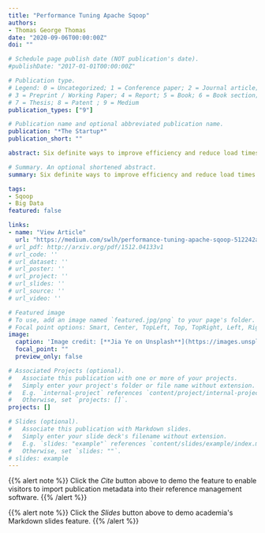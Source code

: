 ```yaml
---
title: "Performance Tuning Apache Sqoop"
authors:
- Thomas George Thomas
date: "2020-09-06T00:00:00Z"
doi: ""

# Schedule page publish date (NOT publication's date).
#publishDate: "2017-01-01T00:00:00Z"

# Publication type.
# Legend: 0 = Uncategorized; 1 = Conference paper; 2 = Journal article;
# 3 = Preprint / Working Paper; 4 = Report; 5 = Book; 6 = Book section;
# 7 = Thesis; 8 = Patent ; 9 = Medium
publication_types: ["9"]

# Publication name and optional abbreviated publication name.
publication: "*The Startup*"
publication_short: ""

abstract: Six definite ways to improve efficiency and reduce load times 

# Summary. An optional shortened abstract.
summary: Six definite ways to improve efficiency and reduce load times 

tags:
- Sqoop
- Big Data
featured: false

links:
- name: "View Article"
  url: "https://medium.com/swlh/performance-tuning-apache-sqoop-512242a58df5"
# url_pdf: http://arxiv.org/pdf/1512.04133v1
# url_code: ''
# url_dataset: ''
# url_poster: ''
# url_project: ''
# url_slides: ''
# url_source: ''
# url_video: ''

# Featured image
# To use, add an image named `featured.jpg/png` to your page's folder. 
# Focal point options: Smart, Center, TopLeft, Top, TopRight, Left, Right, BottomLeft, Bottom, BottomRight
image:
  caption: 'Image credit: [**Jia Ye on Unsplash**](https://images.unsplash.com/photo-1534637950656-9e6753b6da6b?ixlib=rb-1.2.1&ixid=MXwxMjA3fDB8MHxwaG90by1wYWdlfHx8fGVufDB8fHw%3D&auto=format&fit=crop&w=1534&q=80)'
  focal_point: ""
  preview_only: false

# Associated Projects (optional).
#   Associate this publication with one or more of your projects.
#   Simply enter your project's folder or file name without extension.
#   E.g. `internal-project` references `content/project/internal-project/index.md`.
#   Otherwise, set `projects: []`.
projects: []

# Slides (optional).
#   Associate this publication with Markdown slides.
#   Simply enter your slide deck's filename without extension.
#   E.g. `slides: "example"` references `content/slides/example/index.md`.
#   Otherwise, set `slides: ""`.
# slides: example
---
```


{{% alert note %}}
Click the *Cite* button above to demo the feature to enable visitors to import publication metadata into their reference management software.
{{% /alert %}}

{{% alert note %}}
Click the *Slides* button above to demo academia's Markdown slides feature.
{{% /alert %}}
